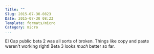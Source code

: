 ```yaml
---
Title: ""
Slug: 2015-07-30-0823
Date: 2015-07-30 08:23
Template: formats/micro
Category: micro
...
```


El Cap public beta 2 was all sorts of broken. Things like copy and paste weren't
working right! Beta 3 looks *much* better so far.
